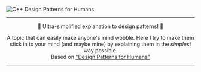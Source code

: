 ![C++ Design Patterns for Humans](https://user-images.githubusercontent.com/20260845/56855872-5c98da00-691d-11e9-8a1e-e53f17de7bb5.png)

***
<p align="center">
🎉 Ultra-simplified explanation to design patterns! 🎉
</p>
<p align="center">
A topic that can easily make anyone's mind wobble. Here I try to make them stick
in to your mind (and maybe mine) by explaining them in the <i>simplest</i> way
possible. 
<br/>
Based on <a href="https://github.com/kamranahmedse/design-patterns-for-humans">
"Design Patterns for Humans"</a>
</p>

***

